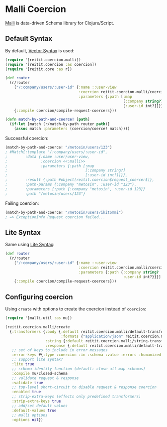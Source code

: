 # Malli Coercion

[Malli](https://github.com/metosin/malli) is data-driven Schema library for Clojure/Script.

## Default Syntax

By default, [Vector Syntax](https://github.com/metosin/malli#vector-syntax) is used:

```clj
(require '[reitit.coercion.malli])
(require '[reitit.coercion :as coercion])
(require '[reitit.core :as r])

(def router
  (r/router
    ["/:company/users/:user-id" {:name ::user-view
                                 :coercion reitit.coercion.malli/coercion
                                 :parameters {:path [:map
                                                     [:company string?]
                                                     [:user-id int?]]}}]
    {:compile coercion/compile-request-coercers}))

(defn match-by-path-and-coerce! [path]
  (if-let [match (r/match-by-path router path)]
    (assoc match :parameters (coercion/coerce! match))))
```

Successful coercion:

```clj
(match-by-path-and-coerce! "/metosin/users/123")
; #Match{:template "/:company/users/:user-id",
;        :data {:name :user/user-view,
;               :coercion <<:malli>>
;               :parameters {:path [:map
;                                   [:company string?]
;                                   [:user-id int?]]}},
;        :result {:path #object[reitit.coercion$request_coercer$]},
;        :path-params {:company "metosin", :user-id "123"},
;        :parameters {:path {:company "metosin", :user-id 123}}
;        :path "/metosin/users/123"}
```

Failing coercion:

```clj
(match-by-path-and-coerce! "/metosin/users/ikitommi")
; => ExceptionInfo Request coercion failed...
```

## Lite Syntax

Same using [Lite Syntax](https://github.com/metosin/malli#lite):

```clj
(def router
  (r/router
    ["/:company/users/:user-id" {:name ::user-view
                                 :coercion reitit.coercion.malli/coercion
                                 :parameters {:path {:company string?
                                                     :user-id int?}}}]
    {:compile coercion/compile-request-coercers}))
```

## Configuring coercion

Using `create` with options to create the coercion instead of `coercion`:

```clj
(require '[malli.util :as mu])

(reitit.coercion.malli/create
  {:transformers {:body {:default reitit.coercion.malli/default-transformer-provider
                         :formats {"application/json" reitit.coercion.malli/json-transformer-provider}}
                  :string {:default reitit.coercion.malli/string-transformer-provider}
                  :response {:default reitit.coercion.malli/default-transformer-provider}}
   ;; set of keys to include in error messages
   :error-keys #{:type :coercion :in :schema :value :errors :humanized #_:transformed}
   ;; support lite syntax?
   :lite true
   ;; schema identity function (default: close all map schemas)
   :compile mu/closed-schema
   ;; validate request & response
   :validate true
   ;; top-level short-circuit to disable request & response coercion
   :enabled true
   ;; strip-extra-keys (effects only predefined transformers)
   :strip-extra-keys true
   ;; add/set default values
   :default-values true
   ;; malli options
   :options nil})
```
